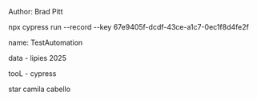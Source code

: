 Author: Brad Pitt

 npx cypress run --record --key 67e9405f-dcdf-43ce-a1c7-0ec1f8d4fe2f

 name: TestAutomation 

 data - lipies 2025

 tooL - cypress

 star camila cabello
